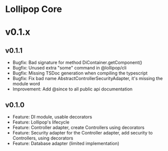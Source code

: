 Lollipop Core
======================

# v0.1.x
## v0.1.1

* Bugfix: Bad signature for method DiContainer.getComponent()
* Bugfix: Unused extra "some" command in @lollipop/cli
* Bugfix: Missing TSDoc generation when compiling the typescript
* Bugfix: Fix bad name AbstractControllerSecurityAdapter, it's missing the module word
* Improvement: Add @since to all public api documentation

## v0.1.0

* Feature: DI module, usable decorators
* Feature: Lollipop's lifecycle
* Feature: Controller adapter, create Controllers using decorators
* Feature: Security adapter for the Controller adapter, add security to Controllers, using decorators
* Feature: Database adapter (limited implementation)